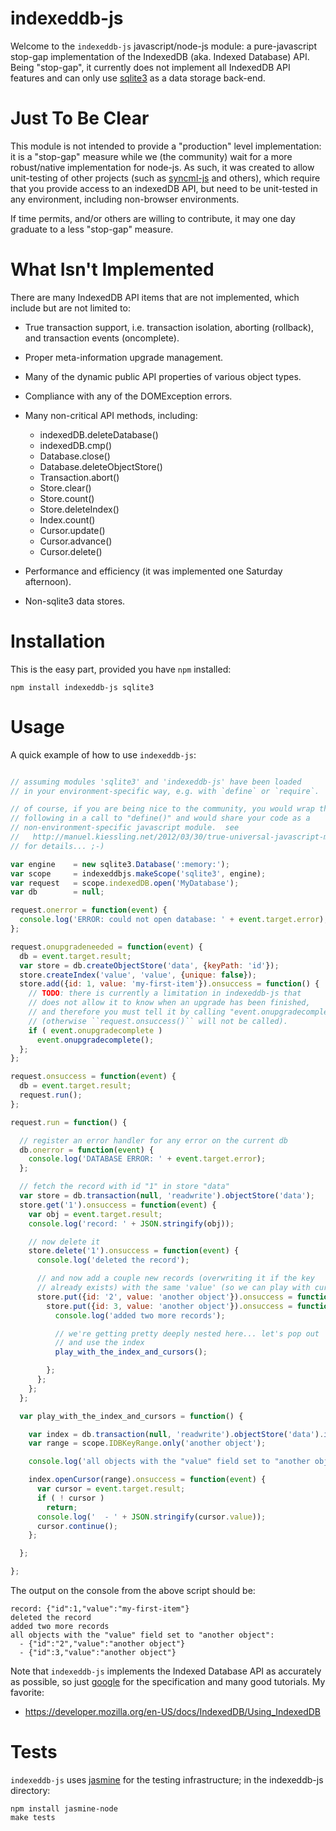 indexeddb-js
============

Welcome to the `indexeddb-js` javascript/node-js module: a
pure-javascript stop-gap implementation of the IndexedDB (aka. Indexed
Database) API. Being "stop-gap", it currently does not implement all
IndexedDB API features and can only use
[sqlite3](https://npmjs.org/package/sqlite3) as a data storage
back-end.

Just To Be Clear
================

This module is not intended to provide a "production" level
implementation: it is a "stop-gap" measure while we (the community)
wait for a more robust/native implementation for node-js. As such, it
was created to allow unit-testing of other projects (such as
[syncml-js](https://npmjs.org/package/syncml-js) and others), which
require that you provide access to an indexedDB API, but need to be
unit-tested in any environment, including non-browser environments.

If time permits, and/or others are willing to contribute, it may
one day graduate to a less "stop-gap" measure.

What Isn't Implemented
======================

There are many IndexedDB API items that are not implemented, which
include but are not limited to:

* True transaction support, i.e. transaction isolation, aborting
  (rollback), and transaction events (oncomplete).

* Proper meta-information upgrade management.

* Many of the dynamic public API properties of various object types.

* Compliance with any of the DOMException errors.

* Many non-critical API methods, including:

    * indexedDB.deleteDatabase()
    * indexedDB.cmp()
    * Database.close()
    * Database.deleteObjectStore()
    * Transaction.abort()
    * Store.clear()
    * Store.count()
    * Store.deleteIndex()
    * Index.count()
    * Cursor.update()
    * Cursor.advance()
    * Cursor.delete()

* Performance and efficiency (it was implemented one Saturday
  afternoon).

* Non-sqlite3 data stores.

Installation
============

This is the easy part, provided you have ``npm`` installed:

    npm install indexeddb-js sqlite3

Usage
=====

A quick example of how to use `indexeddb-js`:

``` js

// assuming modules 'sqlite3' and 'indexeddb-js' have been loaded
// in your environment-specific way, e.g. with `define` or `require`.

// of course, if you are being nice to the community, you would wrap the
// following in a call to "define()" and would share your code as a
// non-environment-specific javascript module.  see
//   http://manuel.kiessling.net/2012/03/30/true-universal-javascript-modules-with-write-once-run-anywhere-jasmine-specs/
// for details... ;-)

var engine    = new sqlite3.Database(':memory:');
var scope     = indexeddbjs.makeScope('sqlite3', engine);
var request   = scope.indexedDB.open('MyDatabase');
var db        = null;

request.onerror = function(event) {
  console.log('ERROR: could not open database: ' + event.target.error);
};

request.onupgradeneeded = function(event) {
  db = event.target.result;
  var store = db.createObjectStore('data', {keyPath: 'id'});
  store.createIndex('value', 'value', {unique: false});
  store.add({id: 1, value: 'my-first-item'}).onsuccess = function() {
    // TODO: there is currently a limitation in indexeddb-js that
    // does not allow it to know when an upgrade has been finished,
    // and therefore you must tell it by calling "event.onupgradecomplete()"
    // (otherwise ``request.onsuccess()`` will not be called).
    if ( event.onupgradecomplete )
      event.onupgradecomplete();
  };
};

request.onsuccess = function(event) {
  db = event.target.result;
  request.run();
};

request.run = function() {

  // register an error handler for any error on the current db
  db.onerror = function(event) {
    console.log('DATABASE ERROR: ' + event.target.error);
  };

  // fetch the record with id "1" in store "data"
  var store = db.transaction(null, 'readwrite').objectStore('data');
  store.get('1').onsuccess = function(event) {
    var obj = event.target.result;
    console.log('record: ' + JSON.stringify(obj));

    // now delete it
    store.delete('1').onsuccess = function(event) {
      console.log('deleted the record');

      // and now add a couple new records (overwriting it if the key
      // already exists) with the same 'value' (so we can play with cursors)
      store.put({id: '2', value: 'another object'}).onsuccess = function(event) {
        store.put({id: 3, value: 'another object'}).onsuccess = function(event) {
          console.log('added two more records');

          // we're getting pretty deeply nested here... let's pop out
          // and use the index
          play_with_the_index_and_cursors();

        };
      };
    };
  };

  var play_with_the_index_and_cursors = function() {

    var index = db.transaction(null, 'readwrite').objectStore('data').index('value');
    var range = scope.IDBKeyRange.only('another object');

    console.log('all objects with the "value" field set to "another object":');

    index.openCursor(range).onsuccess = function(event) {
      var cursor = event.target.result;
      if ( ! cursor )
        return;
      console.log('  - ' + JSON.stringify(cursor.value));
      cursor.continue();
    };

  };

};
```

The output on the console from the above script should be:

    record: {"id":1,"value":"my-first-item"}
    deleted the record
    added two more records
    all objects with the "value" field set to "another object":
      - {"id":"2","value":"another object"}
      - {"id":3,"value":"another object"}

Note that `indexeddb-js` implements the Indexed Database API as
accurately as possible, so just
[google](http://lmgtfy.com/?q=indexeddb) for the specification and
many good tutorials. My favorite:

* https://developer.mozilla.org/en-US/docs/IndexedDB/Using_IndexedDB

Tests
=====

`indexeddb-js` uses [jasmine](http://pivotal.github.com/jasmine/) for
the testing infrastructure; in the indexeddb-js directory:

    npm install jasmine-node
    make tests
